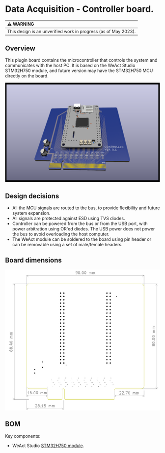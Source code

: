 # Data Acquisition - Controller board.

| :warning: WARNING                                               |
| :-------------------------------------------------------------- |
| This design is an unverified work in progress (as of May 2023). |

## Overview

This plugin board contains the microcontroller that controls the system and communicates with the host PC. It is based on the WeAct Studio STM32H750 module, and future version may have the STM32H750 MCU directly on the board.

![Alt](./kicad/controller.png)

## Design decisions

* All the MCU signals are routed to the bus, to provide flexibility and future system expansion.
* All signals are protected against ESD using TVS diodes.
* Controller can be powered from the bus or from the USB port, with power arbitration using OR'ed diodes. The USB power does not power the bus to avoid overloading the host computer.
* The WeAct module can be soldered to the board using pin header or can be removable using a set of male/female headers.

## Board dimensions

![Alt](./docs/../board_dimensions.jpg)

## BOM

Key components:

* WeAct Studio [STM32H750 module](https://github.com/WeActStudio/MiniSTM32H7xx).
